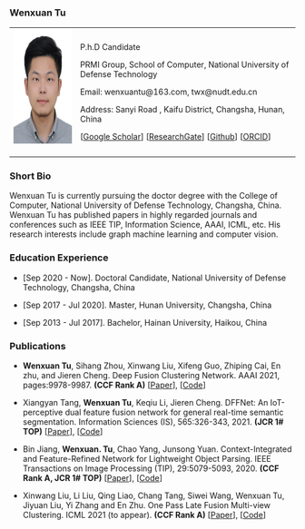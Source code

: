 <!-- ## Welcome to GitHub Pages -->

### Wenxuan Tu

<table class="imgtable">
  <tr>
    <td>
      <img src="/image.JPG" alt="Wenxuan Tu" width="160px" height="201.6px" />&nbsp;
    </td>
    <td align="left">
      <p>P.h.D Candidate</p>
      <p>PRMI Group, School of Computer, National University of Defense Technology</p>
      <p>Email: wenxuantu@163.com, twx@nudt.edu.cn</p>
      <p>Address: Sanyi Road , Kaifu District, Changsha, Hunan, China</p>
      <p>[<a href="https://scholar.google.com/citations?user=MmH2POsAAAAJ&hl=zh-CN">Google Scholar</a>] [<a href="https://www.researchgate.net/profile/Tu-Wenxuan">ResearchGate</a>] [<a href="https://github.com/WxTu">Github</a>] [<a href="https://orcid.org/my-orcid">ORCID</a>]</p>
    </td>
 </tr>
</table>

### Short Bio
  <p> Wenxuan Tu is currently pursuing the doctor degree with the College of Computer, National University of Defense Technology, Changsha, China. Wenxuan Tu has published papers in highly regarded journals and conferences such as IEEE TIP, Information Science, AAAI, ICML, etc. His research interests include graph machine learning and computer vision.</p>
  
### Education Experience
  <ul>
    <li> 
      <p>[Sep 2020 - Now]. Doctoral Candidate, National University of Defense Technology, Changsha, China </p>
    </li>
  </ul>
<ul>
    <li> 
      <p>[Sep 2017 - Jul 2020]. Master, Hunan University, Changsha, China </p>
    </li>
  </ul>
  <ul>
    <li> 
      <p>[Sep 2013 - Jul 2017]. Bachelor, Hainan University, Haikou, China </p>
    </li>
  </ul>
  

### Publications
   <ul>
    <li> 
      <p> <b>Wenxuan Tu</b>, Sihang Zhou, Xinwang Liu, Xifeng Guo, Zhiping Cai, En zhu, and Jieren Cheng. Deep Fusion Clustering Network. AAAI 2021, pages:9978-9987. <b>(CCF Rank A)</b> [<a href="https://orcid.org/my-orcid">Paper</a>], [<a href="https://orcid.org/my-orcid">Code</a>] </p>
    </li>
  </ul>
 <ul>
    <li> 
      <p> Xiangyan Tang, <b>Wenxuan Tu</b>, Keqiu Li, Jieren Cheng. DFFNet: An IoT-perceptive dual feature fusion network for general real-time semantic segmentation. Information Sciences (IS), 565:326-343, 2021. <b>(JCR 1# TOP)</b> [<a href="https://orcid.org/my-orcid">Paper</a>], [<a href="https://orcid.org/my-orcid">Code</a>] </p>
    </li>
  </ul> 
  <ul>
    <li> 
      <p> Bin Jiang, <b>Wenxuan. Tu</b>, Chao Yang, Junsong Yuan. Context-Integrated and Feature-Refined Network for Lightweight Object Parsing. IEEE Transactions on Image Processing (TIP), 29:5079-5093, 2020. <b>(CCF Rank A, JCR 1# TOP)</b> [<a href="https://orcid.org/my-orcid">Paper</a>], [<a href="https://orcid.org/my-orcid">Code</a>] </p>
    </li>
  </ul> 
    <ul>
    <li> 
      <p> Xinwang Liu, Li Liu, Qing Liao, Chang Tang, Siwei Wang, Wenxuan Tu, Jiyuan Liu, Yi Zhang and En Zhu. One Pass Late Fusion Multi-view Clustering. ICML 2021 (to appear).  <b>(CCF Rank A)</b> [<a href="https://orcid.org/my-orcid">Paper</a>], [<a href="https://orcid.org/my-orcid">Code</a>] </p>
    </li>
  </ul> 
 

 
